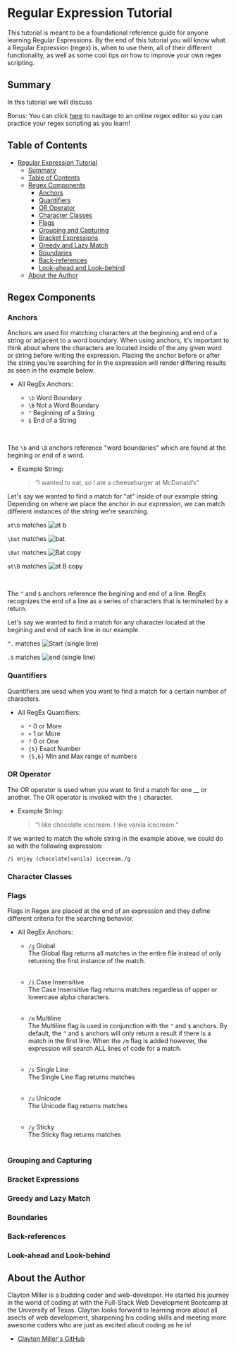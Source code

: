 # Regular Expression Tutorial

This tutorial is meant to be a foundational reference guide for anyone learning Regular Espressions.
By the end of this tutorial you will know what a Regular Expression (regex) is, when to use them, all of their different functionality, as well as some cool tips on how to improve your own regex scripting.

## Summary

In this tutorial we will discuss

Bonus: You can click <span><a href="https://regexr.com/" target="_blank">here</a></span> to navitage to an online regex editor so you can practice your regex scripting as you learn!

## Table of Contents

- [Regular Expression Tutorial](#regular-expression-tutorial)
  - [Summary](#summary)
  - [Table of Contents](#table-of-contents)
  - [Regex Components](#regex-components)
    - [Anchors](#anchors)
    - [Quantifiers](#quantifiers)
    - [OR Operator](#or-operator)
    - [Character Classes](#character-classes)
    - [Flags](#flags)
    - [Grouping and Capturing](#grouping-and-capturing)
    - [Bracket Expressions](#bracket-expressions)
    - [Greedy and Lazy Match](#greedy-and-lazy-match)
    - [Boundaries](#boundaries)
    - [Back-references](#back-references)
    - [Look-ahead and Look-behind](#look-ahead-and-look-behind)
  - [About the Author](#about-the-author)

## Regex Components

### Anchors

Anchors are used for matching characters at the beginning and end of a string or adjacent to a word boundary. When using anchors, it's important to think about where the characters are located inside of the any given word or string before writing the expression. Placing the anchor before or after the string you're searching for in the expression will render differing results as seen in the example below.

- All RegEx Anchors:

  - `\b` Word Boundary
  - `\B` Not a Word Boundary
  - `^` Beginning of a String
  - `$` End of a String

<br>

The `\b` and `\B` anchors reference "word boundaries" which are found at the begining or end of a word. <br>

- Example String: <br>
  > “I wanted to eat, so I ate a cheeseburger at McDonald’s”

Let's say we wanted to find a match for "at" inside of our example string. Depending on where we place the anchor in our expression, we can match different instances of the string we're searching.

`at\b` matches
![at b](https://user-images.githubusercontent.com/87861603/143668111-d09e9dab-8c8b-446e-9d92-3a1015aca6b8.png)

`\bat` matches
![bat](https://user-images.githubusercontent.com/87861603/143668121-9b15c968-0e47-4d39-b2d2-8e6241c497d6.png)

`\Bat` matches
![Bat copy](https://user-images.githubusercontent.com/87861603/143668632-343e0bf7-2e93-44b8-90fb-851a1e4a7d8f.png)

`at\B` matches
![at B copy](https://user-images.githubusercontent.com/87861603/143668637-94b003c6-e649-4f62-9db6-a39c3da139e1.png)

<br>

The `^` and `$` anchors reference the begining and end of a line. RegEx recognizes the end of a line as a series of characters that is terminated by a return.

<!-- - Example 2: <br>
    >"I wanted to eat, so I ate a cheeseburger at McDonald’s. Then I went to my car to drive home. <br>
    Once I got home I realized I was still hungry, so I returned to McDonalds for another delicious cheeseburger." -->

Let's say we wanted to find a match for any character located at the begining and end of each line in our example.

`^.` matches
![Start (single line)](https://user-images.githubusercontent.com/87861603/143735449-e50525b3-b05b-430d-968d-60ace53dd30b.png)

`.$` matches
![end (single line)](https://user-images.githubusercontent.com/87861603/143735469-2f10f7f3-f31f-4de0-a210-18cb8ec87213.png)

### Quantifiers

Quantifiers are uesd when you want to find a match for a certain number of characters.

- All RegEx Quantifiers:

  - `*` 0 or More
  - `+` 1 or More
  - `?` 0 or One
  - `{5}` Exact Number
  - `{5,6}` Min and Max range of numbers

### OR Operator

The OR operator is used when you want to find a match for one \_\_ or another. The OR operator is invoked with the `|` character.

- Example String: <br>
  > “I like chocolate icecream. I like vanila icecream.”

If we wanted to match the whole string in the example above, we could
do so with the following expression:

`/i enjoy (chocolate|vanila) icecream./g`

### Character Classes

### Flags

Flags in Regex are placed at the end of an expression and they define different criteria for the searching behavior.

- All RegEx Anchors:

  - `/g` Global
    <br>
    The Global flag returns all matches in the entire file instead of only returning the first instance of the match.
    <br><br>

  - `/i` Case Insensitive
    <br>
    The Case Insensitive flag returns matches regardless of upper or lowercase alpha characters.
    <br><br>

  - `/m` Multiline
    <br>
    The Multiline flag is used in conjunction with the `^` and `$` anchors.
    By default, the `^` and `$` anchors will only return a result if there is a match in the first line.
    When the `/m` flag is added however, the expression will search ALL lines of code for a match.
    <br><br>

  - `/s` Single Line
    <br>
    The Single Line flag returns matches
    <br><br>

  - `/u` Unicode
    <br>
    The Unicode flag returns matches
    <br><br>

  - `/y` Sticky
    <br>
    The Sticky flag returns matches
    <br><br>

### Grouping and Capturing

### Bracket Expressions

### Greedy and Lazy Match

### Boundaries

### Back-references

### Look-ahead and Look-behind

## About the Author

Clayton Miller is a budding coder and web-developer. He started his journey in the world of coding at with the Full-Stack Web Development Bootcamp at the University of Texas. Clayton looks forward to learning more about all asects of web development, sharpening his coding skills and meeting more awesome coders who are just as excited about coding as he is!

- [Clayton Miller's GitHub](https://github.com/fremen432)
